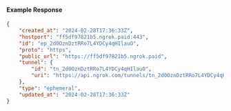 <!-- Code generated for API Clients. DO NOT EDIT. -->

#### Example Response

```json
{
	"created_at": "2024-02-28T17:36:33Z",
	"hostport": "ff5df97821b5.ngrok.paid:443",
	"id": "ep_2d0OznDztRRo7L4YDCy4qHIlauO",
	"proto": "https",
	"public_url": "https://ff5df97821b5.ngrok.paid",
	"tunnel": {
		"id": "tn_2d0OznDztRRo7L4YDCy4qHIlauO",
		"uri": "https://api.ngrok.com/tunnels/tn_2d0OznDztRRo7L4YDCy4qHIlauO"
	},
	"type": "ephemeral",
	"updated_at": "2024-02-28T17:36:33Z"
}
```
